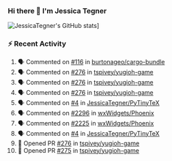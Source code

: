 ### Hi there 👋 I'm Jessica Tegner

![JessicaTegner's GitHub stats](https://github-readme-stats.vercel.app/api?username=jessicategner)]


### :zap: Recent Activity

<!--START_SECTION:activity-->
1. 🗣 Commented on [#116](https://github.com/burtonageo/cargo-bundle/issues/116) in [burtonageo/cargo-bundle](https://github.com/burtonageo/cargo-bundle)
2. 🗣 Commented on [#276](https://github.com/tspivey/yugioh-game/issues/276) in [tspivey/yugioh-game](https://github.com/tspivey/yugioh-game)
3. 🗣 Commented on [#276](https://github.com/tspivey/yugioh-game/issues/276) in [tspivey/yugioh-game](https://github.com/tspivey/yugioh-game)
4. 🗣 Commented on [#276](https://github.com/tspivey/yugioh-game/issues/276) in [tspivey/yugioh-game](https://github.com/tspivey/yugioh-game)
5. 🗣 Commented on [#4](https://github.com/JessicaTegner/PyTinyTeX/issues/4) in [JessicaTegner/PyTinyTeX](https://github.com/JessicaTegner/PyTinyTeX)
6. 🗣 Commented on [#2296](https://github.com/wxWidgets/Phoenix/issues/2296) in [wxWidgets/Phoenix](https://github.com/wxWidgets/Phoenix)
7. 🗣 Commented on [#2225](https://github.com/wxWidgets/Phoenix/issues/2225) in [wxWidgets/Phoenix](https://github.com/wxWidgets/Phoenix)
8. 🗣 Commented on [#4](https://github.com/JessicaTegner/PyTinyTeX/issues/4) in [JessicaTegner/PyTinyTeX](https://github.com/JessicaTegner/PyTinyTeX)
9. 💪 Opened PR [#276](https://github.com/tspivey/yugioh-game/pull/276) in [tspivey/yugioh-game](https://github.com/tspivey/yugioh-game)
10. 💪 Opened PR [#275](https://github.com/tspivey/yugioh-game/pull/275) in [tspivey/yugioh-game](https://github.com/tspivey/yugioh-game)
<!--END_SECTION:activity-->
